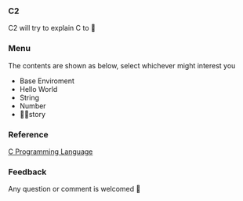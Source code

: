 ### C2

C2 will try to explain C to 🤖

### Menu

The contents are shown as below, select whichever might interest you

- Base Enviroment
- Hello World
- String
- Number
- 👨‍🎓story

### Reference

[C Programming Language](https://www.amazon.com/Programming-Language-2nd-Brian-Kernighan/dp/0131103628)

### Feedback

Any question or comment is welcomed 👊

